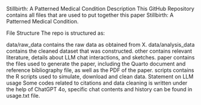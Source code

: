 Stillbirth: A Patterned Medical Condition
Description
This GitHub Repository contains all files that are used to put together this paper Stillbirth: A Patterned Medical Condition.

File Structure
The repo is structured as:

data/raw_data contains the raw data as obtained from X.
data/analysis_data contains the cleaned dataset that was constructed.
other contains relevant literature, details about LLM chat interactions, and sketches.
paper contains the files used to generate the paper, including the Quarto document and reference bibliography file, as well as the PDF of the paper.
scripts contains the R scripts used to simulate, download and clean data.
Statement on LLM usage
Some codes related to citations and data cleaning is written under the help of ChatGPT 4o, specific chat contents and history can be found in usage.txt file.
